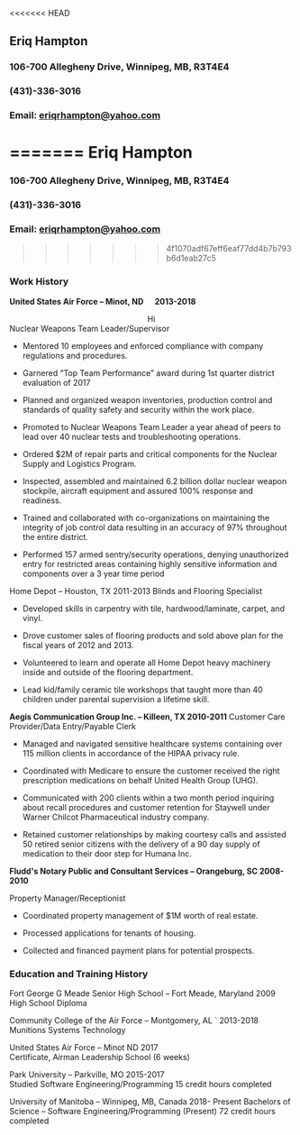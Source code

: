<<<<<<< HEAD
## Eriq Hampton

### 106-700 Allegheny Drive, Winnipeg, MB, R3T4E4
### (431)-336-3016
### Email: eriqrhampton@yahoo.com
#
=======
Eriq Hampton
======
### 106-700 Allegheny Drive, Winnipeg, MB, R3T4E4
### (431)-336-3016
### Email: eriqrhampton@yahoo.com

>>>>>>> 4f1070adf67eff6eaf77dd4b7b793b6d1eab27c5
### Work History 

 **United States Air Force – Minot, ND             2013-2018** 
<md><div align = "center"> Hi</div></md>
Nuclear Weapons Team Leader/Supervisor
* Mentored 10 employees and enforced compliance with company regulations and procedures.

*	Garnered “Top Team Performance” award during 1st quarter district evaluation of 2017

*	Planned and organized weapon inventories, production control and standards of quality safety and security within the work place.

*	Promoted to Nuclear Weapons Team Leader a year ahead of peers to lead over 40 nuclear tests and troubleshooting operations.

*	Ordered $2M of repair parts and critical components for the Nuclear Supply and Logistics Program.

*	Inspected, assembled and maintained 6.2 billion dollar nuclear weapon stockpile, aircraft equipment and assured 100% response and readiness.

*	Trained and collaborated with co-organizations on maintaining the integrity of job control data resulting in an accuracy of 97% throughout the entire district.

*	Performed 157 armed sentry/security operations, denying unauthorized entry for restricted areas containing highly sensitive information and components over a 3 year time period

Home Depot – Houston, TX						2011-2013
Blinds and Flooring Specialist

*	Developed skills in carpentry with tile, hardwood/laminate, carpet, and vinyl.

*	Drove customer sales of flooring products and sold above plan for the fiscal years of 2012 and 2013.

*	Volunteered to learn and operate all Home Depot heavy machinery inside and outside of the flooring department.

*	Lead kid/family ceramic tile workshops that taught more than 40 children under parental supervision a lifetime skill.  



**Aegis Communication Group Inc. – Killeen, TX				2010-2011**
Customer Care Provider/Data Entry/Payable Clerk

*	Managed and navigated sensitive healthcare systems containing over 115 million clients in accordance of the HIPAA privacy rule.

*	Coordinated with Medicare to ensure the customer received the right prescription medications on behalf United Health Group (UHG).

*	Communicated with 200 clients within a two month period inquiring about recall procedures and customer retention for Staywell under Warner Chilcot Pharmaceutical industry company.

*	Retained customer relationships by making courtesy calls and assisted 50 retired senior citizens with the delivery of a 90 day supply of medication to their door step for Humana Inc.

**Fludd's Notary Public and Consultant Services – Orangeburg, SC                                                   2008-2010**

Property Manager/Receptionist

*	Coordinated property management of $1M worth of real estate.

*	Processed applications for tenants of housing.

*	Collected and financed payment plans for potential prospects.


### Education and Training History

Fort George G Meade Senior High School – Fort Meade, Maryland			             2009
High School Diploma

Community College of the Air Force – Montgomery, AL				`	   2013-2018
Munitions Systems Technology

United States Air Force – Minot ND						                        2017	
Certificate, Airman Leadership School (6 weeks)						  

Park University – Parkville, MO									  2015-2017	         
Studied Software Engineering/Programming
15 credit hours completed

University of Manitoba – Winnipeg, MB, Canada						  2018- Present
Bachelors of Science – Software Engineering/Programming (Present)
72 credit hours completed








